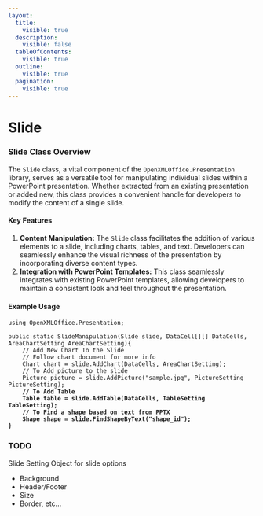 ```yaml
---
layout:
  title:
    visible: true
  description:
    visible: false
  tableOfContents:
    visible: true
  outline:
    visible: true
  pagination:
    visible: true
---
```


# Slide

### Slide Class Overview

The `Slide` class, a vital component of the `OpenXMLOffice.Presentation` library, serves as a versatile tool for manipulating individual slides within a PowerPoint presentation. Whether extracted from an existing presentation or added new, this class provides a convenient handle for developers to modify the content of a single slide.

#### Key Features

1. **Content Manipulation:** The `Slide` class facilitates the addition of various elements to a slide, including charts, tables, and text. Developers can seamlessly enhance the visual richness of the presentation by incorporating diverse content types.
2. **Integration with PowerPoint Templates:** This class seamlessly integrates with existing PowerPoint templates, allowing developers to maintain a consistent look and feel throughout the presentation.

#### Example Usage

<pre class="language-csharp"><code class="lang-csharp">using OpenXMLOffice.Presentation;

public static SlideManipulation(Slide slide, DataCell[][] DataCells, AreaChartSetting AreaChartSetting){
    // Add New Chart To the Slide
    // Follow chart document for more info
    Chart chart = slide.AddChart(DataCells, AreaChartSetting);
    // To Add picture to the slide
    Picture picture = slide.AddPicture("sample.jpg", PictureSetting PictureSetting);
<strong>    // To Add Table
</strong><strong>    Table table = slide.AddTable(DataCells, TableSetting TableSetting);
</strong><strong>    // To Find a shape based on text from PPTX
</strong><strong>    Shape shape = slide.FindShapeByText("shape_id");
</strong><strong>}
</strong></code></pre>

### TODO

Slide Setting Object for slide options

* Background
* Header/Footer
* Size
* Border, etc...
